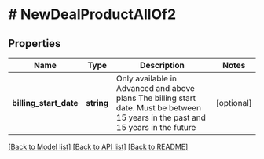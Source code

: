 # # NewDealProductAllOf2

## Properties

Name | Type | Description | Notes
------------ | ------------- | ------------- | -------------
**billing_start_date** | **string** | Only available in Advanced and above plans  The billing start date. Must be between 15 years in the past and 15 years in the future | [optional]

[[Back to Model list]](../../README.md#models) [[Back to API list]](../../README.md#endpoints) [[Back to README]](../../README.md)
